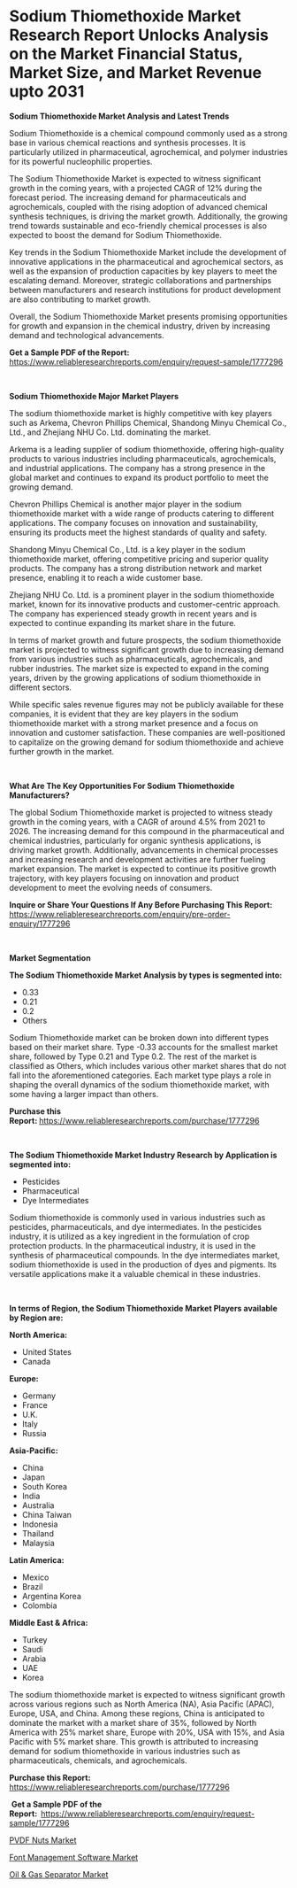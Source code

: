 <p><h1>Sodium Thiomethoxide Market Research Report Unlocks Analysis on the Market Financial Status, Market Size, and Market Revenue upto 2031</h1></p><p><strong>Sodium Thiomethoxide Market Analysis and Latest Trends</strong></p>
<p><p>Sodium Thiomethoxide is a chemical compound commonly used as a strong base in various chemical reactions and synthesis processes. It is particularly utilized in pharmaceutical, agrochemical, and polymer industries for its powerful nucleophilic properties.</p><p>The Sodium Thiomethoxide Market is expected to witness significant growth in the coming years, with a projected CAGR of 12% during the forecast period. The increasing demand for pharmaceuticals and agrochemicals, coupled with the rising adoption of advanced chemical synthesis techniques, is driving the market growth. Additionally, the growing trend towards sustainable and eco-friendly chemical processes is also expected to boost the demand for Sodium Thiomethoxide.</p><p>Key trends in the Sodium Thiomethoxide Market include the development of innovative applications in the pharmaceutical and agrochemical sectors, as well as the expansion of production capacities by key players to meet the escalating demand. Moreover, strategic collaborations and partnerships between manufacturers and research institutions for product development are also contributing to market growth.</p><p>Overall, the Sodium Thiomethoxide Market presents promising opportunities for growth and expansion in the chemical industry, driven by increasing demand and technological advancements.</p></p>
<p><strong>Get a Sample PDF of the Report:&nbsp;</strong> <a href="https://www.reliableresearchreports.com/enquiry/request-sample/1777296">https://www.reliableresearchreports.com/enquiry/request-sample/1777296</a></p>
<p>&nbsp;</p>
<p><strong>Sodium Thiomethoxide Major Market Players</strong></p>
<p><p>The sodium thiomethoxide market is highly competitive with key players such as Arkema, Chevron Phillips Chemical, Shandong Minyu Chemical Co., Ltd., and Zhejiang NHU Co. Ltd. dominating the market. </p><p>Arkema is a leading supplier of sodium thiomethoxide, offering high-quality products to various industries including pharmaceuticals, agrochemicals, and industrial applications. The company has a strong presence in the global market and continues to expand its product portfolio to meet the growing demand.</p><p>Chevron Phillips Chemical is another major player in the sodium thiomethoxide market with a wide range of products catering to different applications. The company focuses on innovation and sustainability, ensuring its products meet the highest standards of quality and safety.</p><p>Shandong Minyu Chemical Co., Ltd. is a key player in the sodium thiomethoxide market, offering competitive pricing and superior quality products. The company has a strong distribution network and market presence, enabling it to reach a wide customer base.</p><p>Zhejiang NHU Co. Ltd. is a prominent player in the sodium thiomethoxide market, known for its innovative products and customer-centric approach. The company has experienced steady growth in recent years and is expected to continue expanding its market share in the future.</p><p>In terms of market growth and future prospects, the sodium thiomethoxide market is projected to witness significant growth due to increasing demand from various industries such as pharmaceuticals, agrochemicals, and rubber industries. The market size is expected to expand in the coming years, driven by the growing applications of sodium thiomethoxide in different sectors.</p><p>While specific sales revenue figures may not be publicly available for these companies, it is evident that they are key players in the sodium thiomethoxide market with a strong market presence and a focus on innovation and customer satisfaction. These companies are well-positioned to capitalize on the growing demand for sodium thiomethoxide and achieve further growth in the market.</p></p>
<p>&nbsp;</p>
<p><strong>What Are The Key Opportunities For Sodium Thiomethoxide Manufacturers?</strong></p>
<p><p>The global Sodium Thiomethoxide market is projected to witness steady growth in the coming years, with a CAGR of around 4.5% from 2021 to 2026. The increasing demand for this compound in the pharmaceutical and chemical industries, particularly for organic synthesis applications, is driving market growth. Additionally, advancements in chemical processes and increasing research and development activities are further fueling market expansion. The market is expected to continue its positive growth trajectory, with key players focusing on innovation and product development to meet the evolving needs of consumers.</p></p>
<p><strong>Inquire or Share Your Questions If Any Before Purchasing This Report:</strong> <a href="https://www.reliableresearchreports.com/enquiry/pre-order-enquiry/1777296">https://www.reliableresearchreports.com/enquiry/pre-order-enquiry/1777296</a></p>
<p>&nbsp;</p>
<p><strong>Market Segmentation</strong></p>
<p><strong>The Sodium Thiomethoxide Market Analysis by types is segmented into:</strong></p>
<p><ul><li>0.33</li><li>0.21</li><li>0.2</li><li>Others</li></ul></p>
<p><p>Sodium Thiomethoxide market can be broken down into different types based on their market share. Type -0.33 accounts for the smallest market share, followed by Type 0.21 and Type 0.2. The rest of the market is classified as Others, which includes various other market shares that do not fall into the aforementioned categories. Each market type plays a role in shaping the overall dynamics of the sodium thiomethoxide market, with some having a larger impact than others.</p></p>
<p><strong>Purchase this Report:&nbsp;</strong><a href="https://www.reliableresearchreports.com/purchase/1777296">https://www.reliableresearchreports.com/purchase/1777296</a></p>
<p>&nbsp;</p>
<p><strong>The Sodium Thiomethoxide Market Industry Research by Application is segmented into:</strong></p>
<p><ul><li>Pesticides</li><li>Pharmaceutical</li><li>Dye Intermediates</li></ul></p>
<p><p>Sodium thiomethoxide is commonly used in various industries such as pesticides, pharmaceuticals, and dye intermediates. In the pesticides industry, it is utilized as a key ingredient in the formulation of crop protection products. In the pharmaceutical industry, it is used in the synthesis of pharmaceutical compounds. In the dye intermediates market, sodium thiomethoxide is used in the production of dyes and pigments. Its versatile applications make it a valuable chemical in these industries.</p></p>
<p>&nbsp;</p>
<p><strong>In terms of Region, the Sodium Thiomethoxide Market Players available by Region are:</strong></p>
<p>
    <p> <strong> North America: </strong>
        <ul>
            <li>United States</li>
            <li>Canada</li>
        </ul>
        </p> 
    <p> <strong> Europe: </strong>
        <ul>
            <li>Germany</li>
            <li>France</li>
            <li>U.K.</li>
            <li>Italy</li>
            <li>Russia</li>
        </ul>
        </p> 
    <p> <strong> Asia-Pacific: </strong>
        <ul>
            <li>China</li>
            <li>Japan</li>
            <li>South Korea</li>
            <li>India</li>
            <li>Australia</li>
            <li>China Taiwan</li>
            <li>Indonesia</li>
            <li>Thailand</li>
            <li>Malaysia</li>
        </ul>
        </p> 
    <p> <strong> Latin America: </strong>
        <ul>
            <li>Mexico</li>
            <li>Brazil</li>
            <li>Argentina Korea</li>
            <li>Colombia</li>
        </ul>
        </p> 
    <p> <strong> Middle East & Africa: </strong>
        <ul>
            <li>Turkey</li>
            <li>Saudi</li>
            <li>Arabia</li>
            <li>UAE</li>
            <li>Korea</li>
        </ul>
    </p>
    </p>
<p><p>The sodium thiomethoxide market is expected to witness significant growth across various regions such as North America (NA), Asia Pacific (APAC), Europe, USA, and China. Among these regions, China is anticipated to dominate the market with a market share of 35%, followed by North America with 25% market share, Europe with 20%, USA with 15%, and Asia Pacific with 5% market share. This growth is attributed to increasing demand for sodium thiomethoxide in various industries such as pharmaceuticals, chemicals, and agrochemicals.</p></p>
<p><strong>Purchase this Report: </strong><a href="https://www.reliableresearchreports.com/purchase/1777296">https://www.reliableresearchreports.com/purchase/1777296</a></p>
<p>&nbsp;<strong>Get a Sample PDF of the Report:&nbsp;&nbsp;</strong><a href="https://www.reliableresearchreports.com/enquiry/request-sample/1777296">https://www.reliableresearchreports.com/enquiry/request-sample/1777296</a></p>
<p><strong></strong></p>
<p><p><a href="https://view.publitas.com/reportprime-1/pvdf-nuts-market-size-reflecting-a-forecast-till-2030-market-by-type-by-application-and-by-geography/">PVDF Nuts Market</a></p><p><a href="https://view.publitas.com/reportprime-1/font-management-software-market-size-growth-and-forecast-from-2023-2030/">Font Management Software Market</a></p><p><a href="https://view.publitas.com/reportprime-1/oil-gas-separator-market-size-global-industry-overview-market-segmentation-and-forecast-2023-to-2030/">Oil & Gas Separator Market</a></p></p>